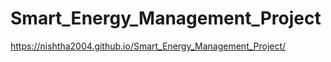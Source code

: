 # Smart_Energy_Management_Project
 https://nishtha2004.github.io/Smart_Energy_Management_Project/

 

